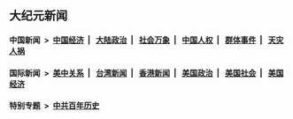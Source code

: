 ## 大纪元新闻

#### 中国新闻 &nbsp;>&nbsp; [中国经济](indexes/ncid283/README.md?10031645) &nbsp;| &nbsp; [大陆政治](indexes/ncid277/README.md?10031645) &nbsp;| &nbsp; [社会万象](indexes/ncid282/README.md?10031645) &nbsp;| &nbsp; [中国人权](indexes/ncid278/README.md?10031645) &nbsp;| &nbsp; [群体事件](indexes/ncid279/README.md?10031645) &nbsp;| &nbsp; [天灾人祸](indexes/ncid280/README.md?10031645)

#### 国际新闻 &nbsp;>&nbsp; [美中关系](indexes/nf1412576/README.md?10031645) &nbsp;| &nbsp; [台湾新闻](indexes/ncid1349361/README.md?10031645) &nbsp;| &nbsp; [香港新闻](indexes/ncid1349362/README.md?10031645) &nbsp;| &nbsp; [美国政治](indexes/ncid1078159/README.md?10031645) &nbsp;| &nbsp; [美国社会](indexes/ncid1078160/README.md?10031645) &nbsp;| &nbsp; [美国经济](indexes/ncid1078158/README.md?10031645)

#### 特别专题 &nbsp;>&nbsp; [中共百年历史](https://github.com/easy2view/epoch-special/blob/master/README.md?10031645)  
